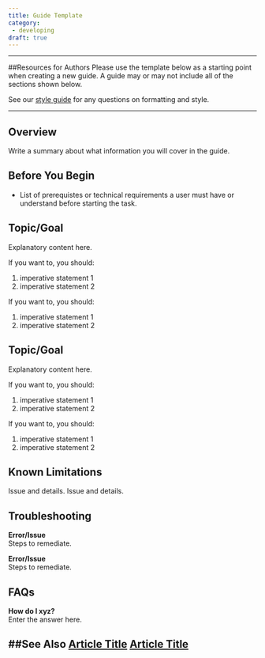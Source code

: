 ```yaml
---
title: Guide Template
category: 
 - developing
draft: true
---
```

---------------

##Resources for Authors
Please use the template below as a starting point when creating a new guide. A guide may or may not include all of the sections shown below. 

See our [style guide](https://github.com/pantheon-systems/documentation/blob/master/style-guide.md) for any questions on formatting and style.

 
<hr>

## Overview 
Write a summary about what information you will cover in the guide. 

## Before You Begin
 -  List of prerequistes or technical requirements a user must have or understand before starting the task. 


## Topic/Goal

Explanatory content here. 

If you want to, you should:
 1. imperative statement 1
 2. imperative statement 2
 
If you want to, you should:
 1. imperative statement 1
 2. imperative statement 2

## Topic/Goal

Explanatory content here. 

If you want to, you should:
 1. imperative statement 1
 2. imperative statement 2
 
If you want to, you should:
 1. imperative statement 1
 2. imperative statement 2

## Known Limitations

Issue and details.
Issue and details. 

## Troubleshooting

**Error/Issue**  
Steps to remediate.
 
**Error/Issue**  
Steps to remediate.

## FAQs

**How do I xyz?**  
Enter the answer here.

##See Also
[Article Title](www.url/com)
[Article Title](www.url/com)
----

